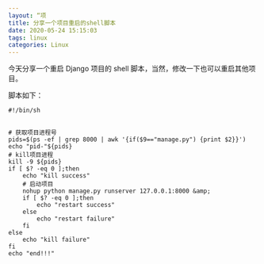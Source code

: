 ```yaml
---
layout: “项
title: 分享一个项目重启的shell脚本
date: 2020-05-24 15:15:03
tags: linux
categories: Linux
---
```


今天分享一个重启 Django 项目的 shell 脚本，当然，修改一下也可以重启其他项目。

<!--more-->

脚本如下：

```shell
#!/bin/sh


# 获取项目进程号
pids=$(ps -ef | grep 8000 | awk '{if($9=="manage.py") {print $2}}')
echo "pid-"${pids}
# kill项目进程
kill -9 ${pids}
if [ $? -eq 0 ];then
    echo "kill success"
    # 启动项目
    nohup python manage.py runserver 127.0.0.1:8000 &amp;
    if [ $? -eq 0 ];then
        echo "restart success"
    else
        echo "restart failure"
    fi
else
    echo "kill failure"
fi
echo "end!!!"

```

